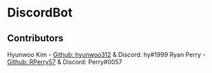 # DiscordBot

## Contributors
Hyunwoo Kim - [Github: hyunwoo312](https://github.com/hyunwoo312) & Discord: hy#1999
Ryan Perry - [Github: RPerry57](https://github.com/hyunwoo312) & Discord: Perry#0057
